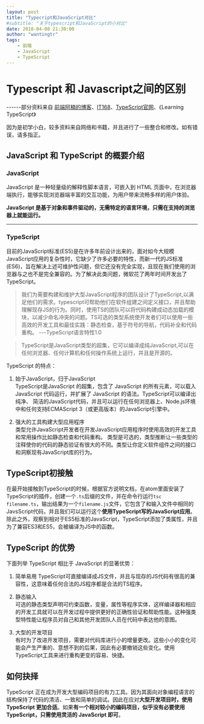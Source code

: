 ```yaml
---
layout: post
title: "Typecript和JavaScript对比"
#subtitle: "关于typescript和JavaScript的小对比"
date: 2018-04-08 21:30:00
author: "wantingtr"
tags:
    - 前端
    - JavaScript
    - TypeScript
---
```


# Typescript 和 Javascript之间的区别
------部分资料来自  <a href="https://www.cnblogs.com/langzianan/p/8403332.html">前端阿楠的博客</a>、<a href="https://baijiahao.baidu.com/s?id=1584661822398072586&wfr=spider&for=pc">IT168</a>、<a href="https://www.tslang.cn/">TypeScript官网</a>、《Learning TypeScript》

因为是初学小白，较多资料来自网络和书籍，并且进行了一些整合和修改。如有错误，请多指正。
## JavaScript 和 TypeScript 的概要介绍

### JavaScript
JavaScript 是一种轻量级的解释性脚本语言，可嵌入到 HTML 页面中，在浏览器端执行，能够实现浏览器端丰富的交互功能，为用户带来流畅多样的用户体验。

**JavaScript 是基于对象和事件驱动的，无需特定的语言环境，只需在支持的浏览器上就能运行。**

***

### TypeScript
目前的JavaScript标准(ES5)是在许多年前设计出来的，面对如今大规模JavaScript应用的复杂性时，它缺少了许多必要的特性，而新一代的JS标准(ES6)，旨在解决上述可维护性问题，但它还没有完全实现，且现在我们使用的浏览器与之也不是完全兼容的。为了解决此类问题，微软花了两年时间开发出了TypeScript。

>我们为需要构建和维护大型JavaScript程序的团队设计了TypeScript,以满足他们的需求。typescript可帮助他们在软件组建之间定义接口，并且帮助理解现存JS的行为。同时，使用TS的团队可以将代码构建成动态加载的模块，以减少命名冲突的问题。TS可选的类型系统使开发者们可以使用一些高效的开发工具和最佳实践：静态检查，基于符号的导航，代码补全和代码重构。              ---TypeScript语言特性1.0


>TypeScript是JavaScript类型的超集，它可以编译成纯JavaScript,可以在任何浏览器、任何计算机和任何操作系统上运行，并且是开源的。

TypeScript 的特点：

1. 始于JavaScript，归于JavaScript  
TypeScript是JavaScript 的超集，包含了 JavaScript 的所有元素，可以载入 JavaScript 代码运行，并扩展了 JavaScript 的语法。TypeScript可以编译出纯净、 简洁的JavaScript代码，并且可以运行在任何浏览器上、Node.js环境中和任何支持ECMAScript 3（或更高版本）的JavaScript引擎中。

2. 强大的工具构建大型应用程序  
类型允许JavaScript开发者在开发JavaScript应用程序时使用高效的开发工具和常用操作比如静态检查和代码重构。
类型是可选的，类型推断让一些类型的注释使你的代码的静态验证有很大的不同。类型让你定义软件组件之间的接口和洞察现有JavaScript库的行为。


## TypeScript初接触
在最开始接触到TypeScript的时候，根据官方说明文档，在atom里面安装了TypeScript的插件，创建一个`.ts`后缀的文件，并在命令行运行`tsc filename.ts`，输出结果为一个`filename.js`文件，它包含了和输入文件中相同的JavsScript代码，并且我们可以运行这个**使用TypeScript写的JavaScript应用**。除此之外，观察到相对于ES5标准的JavaScript，TypeScript添加了类属性，并且为了兼容ES3和ES5，会被编译为JS中的函数。  


## TypeScript 的优势
下面列举 TypeScript 相比于 JavaScript 的显著优势：

1. 简单易用
TypeScript可直接编译成JS文件，并且与现存的JS代码有很高的兼容性，这意味着任何合法的JS程序都是合法的TS程序。

2. 静态输入  
可选的静态类型声明可约束函数，变量，属性等程序实体，这样编译器和相应的开发工具就可以在开发过程中提供更好的正确性验证和帮助性能。这种强类型特性能让程序员对自己和其他开发团队人员在代码中表达他的意图。

3. 大型的开发项目  
有时为了改进开发项目，需要对代码库进行小的增量更改。这些小小的变化可能会产生严重的、意想不到的后果，因此有必要撤销这些变化。使用TypeScript工具来进行重构更变的容易、快捷。



## 如何抉择
TypeScript 正在成为开发大型编码项目的有力工具。因为其面向对象编程语言的结构保持了代码的清洁、一致和简单的调试。因此在应对**大型开发项目时，使用 TypeScript 更加合适**。如果**有一个相对较小的编码项目，似乎没有必要使用 TypeScript，只需使用灵活的 JavaScript 即可**。

